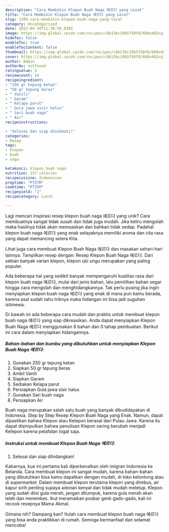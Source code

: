 ```yaml
---
description: "Cara Membikin Klepon Buah Naga 예르다 yang Lezat"
title: "Cara Membikin Klepon Buah Naga 예르다 yang Lezat"
slug: 1399-cara-membikin-klepon-buah-naga-yang-lezat
category: Uncategorized
date: 2022-04-30T11:38:50.038Z
image: https://img-global.cpcdn.com/recipes/c8b13bc10b5f58f8/680x482cq70/klepon-buah-naga-예르다-foto-resep-utama.jpg
hideToc: false
enableToc: true
enableTocContent: false
thumbnail: https://img-global.cpcdn.com/recipes/c8b13bc10b5f58f8/680x482cq70/klepon-buah-naga-예르다-foto-resep-utama.jpg
cover: https://img-global.cpcdn.com/recipes/c8b13bc10b5f58f8/680x482cq70/klepon-buah-naga-예르다-foto-resep-utama.jpg
author: Admin
authorAv: notfound
ratingvalue: 4
reviewcount: 24
recipeingredient:
- "250 gr tepung ketan"
- "50 gr tepung beras"
- " Vanili"
- " Garam"
- " Kelapa parut"
- " Gula jawa sisir halus"
- " Sari buah naga"
- " Air"
recipeinstructions:

- "Selesai dan siap dinikmati!"
categories:
- Resep
tags:
- klepon
- buah
- naga

katakunci: klepon buah naga 
nutrition: 157 calories
recipecuisine: Indonesian
preptime: "PT27M"
cooktime: "PT35M"
recipeyield: "1"
recipecategory: Lunch

---
```





Lagi mencari inspirasi resep klepon buah naga 예르다 yang unik? Cara membuatnya sangat tidak susah dan tidak juga mudah. Jika keliru mengolah maka hasilnya tidak akan memuaskan dan bahkan tidak sedap. Padahal klepon buah naga 예르다 yang enak selayaknya memiliki aroma dan cita rasa yang dapat memancing selera Kita.





Lihat juga cara membuat Klepon Buah Naga 예르다 dan masakan sehari-hari lainnya. Tampilkan resep dengan: Resep Klepon Buah Naga 예르다. Dari sekian banyak varian klepon, klepon ubi ungu merupakan yang paling populer.

Ada beberapa hal yang sedikit banyak mempengaruhi kualitas rasa dari klepon buah naga 예르다, mulai dari jenis bahan, lalu pemilihan bahan segar hingga cara mengolah dan menghidangkannya. Tak perlu pusing jika ingin menyiapkan klepon buah naga 예르다 yang enak di mana pun kamu berada, karena asal sudah tahu triknya maka hidangan ini bisa jadi suguhan istimewa.






Di bawah ini ada beberapa cara mudah dan praktis untuk membuat klepon buah naga 예르다 yang siap dikreasikan. Anda dapat menyiapkan Klepon Buah Naga 예르다 menggunakan 8 bahan dan 0 tahap pembuatan. Berikut ini cara dalam menyiapkan hidangannya.

<!--inarticleads1-->

##### Bahan-bahan dan bumbu yang dibutuhkan untuk menyiapkan Klepon Buah Naga 예르다:

1. Gunakan 250 gr tepung ketan
1. Siapkan 50 gr tepung beras
1. Ambil  Vanili
1. Siapkan  Garam
1. Sediakan  Kelapa parut
1. Persiapkan  Gula jawa sisir halus
1. Gunakan  Sari buah naga
1. Persiapkan  Air


Buah naga merupakan salah satu buah yang banyak dibudidayakan di Indonesia. Step by Step Resep Klepon Buah Naga yang Enak. Namun, dapat dipastikan bahwa Klepon atau Kelepon berasal dari Pulau Jawa. Karena itu dapat disimpulkan bahwa penulisan Klepon sering berubah menjadi Kelepon karena pelafalan logat saja. 

<!--inarticleads2-->

##### Instruksi untuk membuat Klepon Buah Naga 예르다:


1. Selesai dan siap dihidangkan!

Kabarnya, kue ini pertama kali diperkenalkan oleh imigran Indonesia ke Belanda. Cara membuat klepon ini sangat mudah, karena bahan-bahan yang dibutuhkan bisa kamu dapatkan dengan mudah, di toko kelontong atau di supermarket. Dalam membuat klepon terutama klepon yang direbus, air kapur sirih penting supaya adonan kenyal dan tidak mudah meletup. Klepon yang sudah diisi gula merah, jangan ditumpuk, karena gula merah akan leleh dan merembes. Ikut meramaikan posbar genk gado-gado, kali ini recook resepnya Mama Akmal. 

Gimana nih? Gampang kan? Itulah cara membuat klepon buah naga 예르다 yang bisa anda praktikkan di rumah. Semoga bermanfaat dan selamat mencoba!
